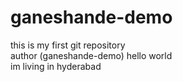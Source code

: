 # ganeshande-demo
this is my first git repository
<br>
author (ganeshande-demo)
hello world
<br>
im living in hyderabad



